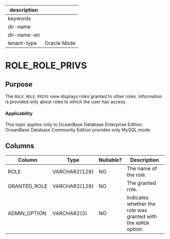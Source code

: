 | description ||
|---|---|
| keywords ||
| dir-name ||
| dir-name-en ||
| tenant-type | Oracle Mode |

ROLE_ROLE_PRIVS
====================================

Purpose
-----------

The `ROLE_ROLE_PRIVS` view displays roles granted to other roles. Information is provided only about roles to which the user has access.

<main id="notice" >
    <h4>Applicability</h4>
    <p>This topic applies only to OceanBase Database Enterprise Edition. OceanBase Database Community Edition provides only MySQL mode. </p>
  </main>

Columns
-------------

| **Column** | **Type** | **Nullable?** | **Description** |
|--------------|---------------|------------|--------------------|
| ROLE | VARCHAR2(128) | NO | The name of the role. |
| GRANTED_ROLE | VARCHAR2(128) | NO | The granted role. |
| ADMIN_OPTION | VARCHAR2(3) | NO | Indicates whether the role was granted with the `ADMIN` option. |

